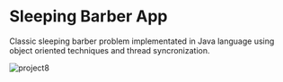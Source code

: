 # Sleeping Barber App

Classic sleeping barber problem implementated in Java language using object oriented techniques and thread syncronization.

![project8](https://user-images.githubusercontent.com/49875599/146655495-aa7bc187-9fbb-49d4-bf0e-618483432328.jpg)

